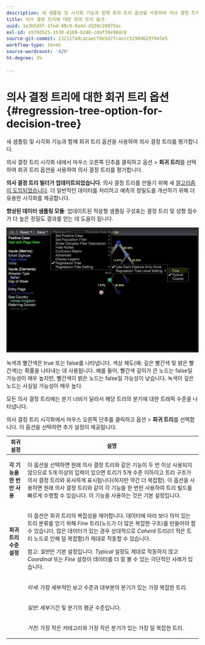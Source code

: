 ```yaml
---
description: 새 샘플링 및 시각화 기능과 함께 회귀 트리 옵션을 사용하여 의사 결정 트리를 평가합니다.
title: 의사 결정 트리에 대한 회귀 트리 옵션
uuid: 1e3b5d5f-1fed-49c9-9a4d-d220c28075ac
exl-id: e5f8d525-1530-4169-b246-cdaf30e984c0
source-git-commit: 232117a8cacaecf8e5d7fcaccc5290d6297947e5
workflow-type: tm+mt
source-wordcount: '429'
ht-degree: 3%

---
```


# 의사 결정 트리에 대한 회귀 트리 옵션{#regression-tree-option-for-decision-tree}

새 샘플링 및 시각화 기능과 함께 회귀 트리 옵션을 사용하여 의사 결정 트리를 평가합니다.

의사 결정 트리 시각화 내에서 마우스 오른쪽 단추를 클릭하고 옵션 > **회귀 트리**&#x200B;를 선택하여 회귀 트리 옵션을 사용하여 의사 결정 트리를 평가합니다.

**의사 결정 트리 빌더가 업데이트되었습니다**. 의사 결정 트리를 만들기 위해 새  [알고리즘이 도입되었습니다](https://experienceleague.adobe.com/docs/data-workbench/using/client/analysis-visualizations/decision-trees/c-decision-trees.html). 더 일반적인 데이터를 처리하고 예측의 정밀도를 개선하기 위해 더 유용한 시각화를 제공합니다.

**향상된 데이터 샘플링 모듈**: 업데이트된 적응형 샘플링 구성표는 결정 트리 및 성향 점수가 더 높은 정밀도 결과를 얻는 데 도움이 됩니다.

![](assets/CART-RegressionTreeOptions.jpg)

녹색과 빨간색은 true 또는 false를 나타냅니다. 색상 채도(예: 깊은 빨간색 및 밝은 빨간색)는 확률을 나타내는 데 사용됩니다. 예를 들어, 빨간색 깊이가 큰 노드는 false일 가능성이 매우 높지만, 빨간색이 밝은 노드는 false일 가능성이 낮습니다. 녹색이 깊은 노드는 사실일 가능성이 매우 높다.

모든 의사 결정 트리에는 분기 너비가 달라서 해당 트리의 분기에 대한 트래픽 수준을 나타냅니다.

의사 결정 트리 시각화에서 마우스 오른쪽 단추를 클릭하고 옵션 > **회귀 트리**&#x200B;를 선택합니다. 이 옵션을 선택하면 추가 설정이 제공됩니다.

<table id="table_39E025A3E0B549B4BEDCE0D30A499211"> 
 <thead> 
  <tr> 
   <th colname="col1" class="entry"> 회귀 설정 </th> 
   <th colname="col2" class="entry"> 설명 </th> 
  </tr>
 </thead>
 <tbody> 
  <tr> 
   <td colname="col1"> <p><b>각 기능을 한 번만 사용</b> </p> </td> 
   <td colname="col2"> <p>이 옵션을 선택하면 원래 의사 결정 트리와 같은 기능이 두 번 이상 사용되지 않으므로 5개 이상의 입력이 있으면 트리가 5개 수준 이하이고 트리 구조가 의사 결정 트리와 유사하게 표시됩니다(하지만 약간 더 복잡함). 이 옵션을 사용하면 원래 의사 결정 트리와 같이 각 기능을 한 번만 사용하여 트리 빌드를 빠르게 수행할 수 있습니다. 이 기능을 사용하는 것은 기본 설정입니다. </p> </td> 
  </tr> 
  <tr> 
   <td colname="col1"> <p><b>회귀 트리 수준 설정  </b> </p> </td> 
   <td colname="col2"> <p>이 옵션은 회귀 트리의 복잡성을 제어합니다. 데이터에 따라 보다 의미 있는 트리 분류를 얻기 위해 <i>Fine</i> 트리(노드가 더 많은 복잡한 구조)를 만들어야 할 수 있습니다. 많은 데이터가 있는 경우 상대적으로 <i>Coherd</i> 트리(더 적은 트리 노드로 인해 덜 복잡함)가 제대로 작동할 수 있습니다. </p> <p> <p>참고: <i>일반</i>은 기본 설정입니다. <i>Typical</i> 설정도 제대로 작동하지 않고 <i>Coordinal</i> 또는 <i>Fine</i> 설정이 데이터를 더 잘 볼 수 있는 극단적인 사례가 있습니다. </p> </p> </td> 
  </tr> 
  <tr> 
   <td colname="col1"> </td> 
   <td colname="col2"> <p><i>미세</i>: 가장 세부적인 보고 수준과 대부분의 분기가 있는 가장 복잡한 트리. </p> </td> 
  </tr> 
  <tr> 
   <td colname="col1"> </td> 
   <td colname="col2"> <p><i>일반</i>: 세부기간 및 분기의 평균 수준입니다. </p> </td> 
  </tr> 
  <tr> 
   <td colname="col1"> </td> 
   <td colname="col2"> <p><i>거친</i>: 가장 작은 카테고리와 가장 작은 분기가 있는 가장 덜 복잡한 트리. </p> </td> 
  </tr> 
 </tbody> 
</table>
